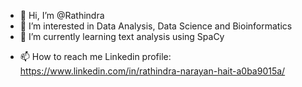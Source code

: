 - 👋 Hi, I’m @Rathindra
- 👀 I’m interested in Data Analysis, Data Science and Bioinformatics
- 🌱 I’m currently learning text analysis using SpaCy
<!--- 💞️ I’m looking to collaborate on ... --->
- 📫 How to reach me 
Linkedin profile: https://www.linkedin.com/in/rathindra-narayan-hait-a0ba9015a/

<!---
Rothindro/Rothindro is a ✨ special ✨ repository because its `README.md` (this file) appears on your GitHub profile.
You can click the Preview link to take a look at your changes.
--->
